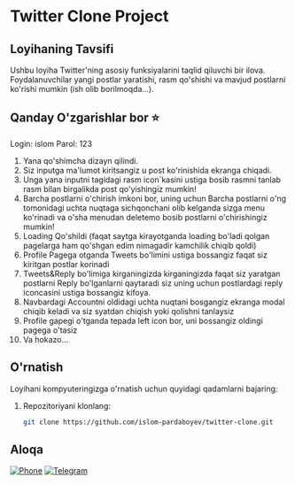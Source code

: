 # Twitter Clone Project

## Loyihaning Tavsifi

Ushbu loyiha Twitter'ning asosiy funksiyalarini taqlid qiluvchi bir ilova. Foydalanuvchilar yangi postlar yaratishi, rasm qo'shishi va mavjud postlarni ko'rishi mumkin (ish olib borilmoqda...).

## Qanday O'zgarishlar bor ⭐️

Login: islom
Parol: 123

1. Yana qo'shimcha dizayn qilindi.
2. Siz inputga ma'lumot kiritsangiz u post ko'rinishida ekranga chiqadi.
3. Unga yana inputni tagidagi rasm icon`kasini ustiga bosib rasmni tanlab rasm bilan birgalikda post qo'yishingiz mumkin!
4. Barcha postlarni o'chirish imkoni bor, uning uchun Barcha postlarni o'ng tomonidagi uchta nuqtaga sichqonchani olib kelganda sizga menu ko'rinadi va o'sha menudan deletemo bosib postlarni o'chirishingiz mumkin!
5. Loading Qo'shildi (faqat saytga kirayotganda loading bo'ladi qolgan pagelarga ham qo'shgan edim nimagadir kamchilik chiqib qoldi)
6. Profile Pagega otganda Tweets bo'limini ustiga bossangiz faqat siz kiritgan postlar korinadi
7. Tweets&Reply bo'limiga kirganingizda kirganingizda faqat siz yaratgan postlarni Reply bo'lganlarni qaytaradi siz uning uchun postlardagi reply iconcasini ustiga bossangiz kifoya.
8. Navbardagi Accountni oldidagi uchta nuqtani bosgangiz ekranga modal chiqib keladi va siz syatdan chiqish yoki qolishni tanlaysiz
9. Profile gapegi o'tganda tepada left icon bor, uni bossangiz oldingi pagega o'tasiz
10. Va hokazo...

## O'rnatish

Loyihani kompyuteringizga o'rnatish uchun quyidagi qadamlarni bajaring:

1. Repozitoriyani klonlang:
   ```bash
   git clone https://github.com/islom-pardaboyev/twitter-clone.git

## Aloqa

[![Phone](https://img.shields.io/badge/Phone-+998999247787-blue?style=flat-square&logo=phone)](tel:+998999247787)
[![Telegram](https://img.shields.io/badge/Telegram-Chat-blue?style=flat-square&logo=telegram)](https://t.me/IslomPardaboyev)
